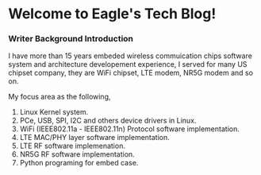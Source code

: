 # Welcome to Eagle's Tech Blog!  
### Writer Background Introduction

I have more than 15 years embeded wireless commuication chips software system and architecture developement experience, I served for many US chipset company, they are WiFi chipset, LTE modem, NR5G modem and so on.



My focus area as the following,

1. Linux Kernel system.
2. PCe, USB, SPI, I2C and others device drivers in Linux.
3. WiFi (IEEE802.11a - IEEE802.11n) Protocol software implementation.
4. LTE MAC/PHY layer software implementation.
5. LTE RF software implemenation.
6. NR5G RF software implementation.
7. Python programing for embed case.





